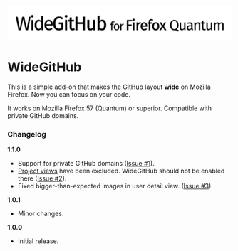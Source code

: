 ![wide github logo](icons/WideGitHub_LogoExpanded.png?raw=true)

# WideGitHub

This is a simple add-on that makes the GitHub layout **wide** on Mozilla Firefox.
Now you can focus on your code.

It works on Mozilla Firefox 57 (Quantum) or superior. Compatible with private GitHub domains.

### Changelog

**1.1.0**
- Support for private GitHub domains ([Issue #1](https://github.com/fabiocchetti/widegithub/issues/1)).
- [Project views](https://help.github.com/en/articles/about-project-boards) have been excluded. WideGitHub should not be enabled there ([Issue #2](https://github.com/fabiocchetti/widegithub/issues/2)).
- Fixed bigger-than-expected images in user detail view. ([Issue #3](https://github.com/fabiocchetti/widegithub/issues/3)).

**1.0.1**
- Minor changes.

**1.0.0**
- Initial release.

